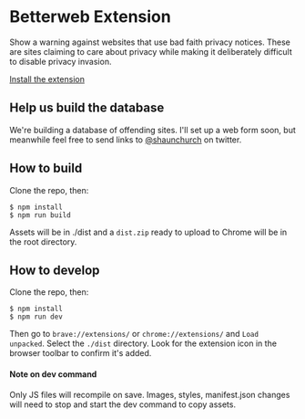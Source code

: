 # Betterweb Extension

Show a warning against websites that use bad faith privacy notices. These are sites claiming to care about privacy while making it deliberately difficult to disable privacy invasion.

[Install the extension](https://chrome.google.com/webstore/detail/betterweb/olklefeopkpepjnllbckpcjakfdiheco)

## Help us build the database

We're building a database of offending sites. I'll set up a web form soon, but meanwhile feel free to send links to [@shaunchurch](https://twitter.com/shaunchurch) on twitter.

## How to build

Clone the repo, then:

```
$ npm install
$ npm run build
```

Assets will be in ./dist and a `dist.zip` ready to upload to Chrome will be in the root directory.

## How to develop

Clone the repo, then:

```
$ npm install
$ npm run dev
```

Then go to `brave://extensions/` or `chrome://extensions/` and `Load unpacked`. Select the `./dist` directory. Look for the extension icon in the browser toolbar to confirm it's added.

#### Note on dev command

Only JS files will recompile on save. Images, styles, manifest.json changes will need to stop and start the dev command to copy assets.
